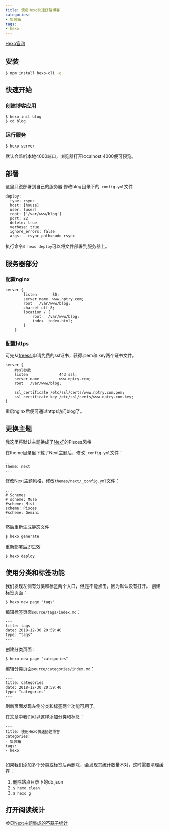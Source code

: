 ```yaml
---
title: 使用Hexo快速搭建博客
categories:
- 集装箱
tags:
- hexo
---
```

[Hexo官网](https://hexo.io/)

## 安装
``` bash
$ npm install hexo-cli -g
```

## 快速开始

### 创建博客应用

``` bash
$ hexo init blog
$ cd blog
```

### 运行服务

``` bash
$ hexo server
```
默认会监听本地4000端口，浏览器打开localhost:4000便可预览。

## 部署
这里只说部署到自己的服务器
修改blog目录下的`_config.yml`文件
```
deploy:
  type: rsync
  host: [house]
  user: [user]
  root: ['/var/www/blog']
  port: 22
  delete: true
  verbose: true
  ignore_errors: false
  args: --rsync-path=sudo rsync
```

执行命令`$ hexo deploy`可以将文件部署到服务器上。

## 服务器部分

### 配置nginx
```
server {
        listen       80;
        server_name  www.nptry.com;
        root   /var/www/blog;
        charset utf-8;
        location / {
            root   /var/www/blog;
            index  index.html;
        }
    }
```

### 配置https
可先从[freessl](https://freessl.cn/)申请免费的ssl证书，获得.pem和.key两个证书文件。
```
server {
    #ssl参数
    listen              443 ssl;
    server_name         www.nptry.com;
    root   /var/www/blog;

    ssl_certificate /etc/ssl/certs/www.nptry.com.pem;
    ssl_certificate_key /etc/ssl/certs/www.nptry.com.key;
}
```
重启nginx后便可通过https访问blog了。

## 更换主题
我这里将默认主题换成了[NexT](https://github.com/iissnan/hexo-theme-next)的Pisces风格

在theme目录里下载了Next主题后，修改`_config.yml`文件：
```
...
theme: next
...
```
修改Next主题风格，修改`themes/next/_config.yml`文件：
```
...
# Schemes
# scheme: Muse
#scheme: Mist
scheme: Pisces
#scheme: Gemini
...
```
然后重新生成静态文件
```
$ hexo generate
```
重新部署后即生效
```
$ hexo deploy
```

## 使用分类和标签功能
我们发现左侧有分类和标签两个入口，但是不能点击，因为默认没有打开。
创建标签页面：
```
$ hexo new page "tags"
```
编辑标签页面`source/tags/index.md`：
```
---
title: tags
date: 2018-12-30 20:59:40
type: "tags"
---
```

创建分类页面：
```
$ hexo new page "categories"
```
编辑分类页面`source/categories/index.md`：
```
---
title: categories
date: 2018-12-30 20:59:40
type: "categories"
---
```

刷新页面发现左侧分类和标签两个功能可用了。

在文章中我们可以这样添加分类和标签：
```
---
title: 使用Hexo快速搭建博客
categories:
- 集装箱
tags:
- hexo
---
```

如果我们添加多个分类或标签后再删除，会发现其统计数量不对，这时需要清理缓存：
1. 删除站点目录下的db.json
2. `$ hexo clean`
3. `$ hexo g`

## 打开阅读统计
参见[Next主题集成的不蒜子统计](https://theme-next.iissnan.com/third-party-services.html#analytics-busuanzi)





